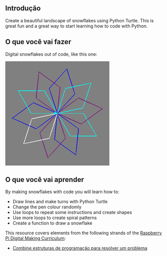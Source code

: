 ## Introdução

Create a beautiful landscape of snowflakes using Python Turtle. This is great fun and a great way to start learning how to code with Python.

## O que você vai fazer

Digital snowflakes out of code, like this one:

![snowflake](images/makeasnowflake.png)

## O que você vai aprender

By making snowflakes with code you will learn how to:

- Draw lines and make turns with Python Turtle
- Change the pen colour randomly
- Use loops to repeat some instructions and create shapes
- Use more loops to create spiral patterns
- Create a function to draw a snowflake

This resource covers elements from the following strands of the [Raspberry Pi Digital Making Curriculum](https://www.raspberrypi.org/curriculum/):

- [Combine estruturas de programação para resolver um problema](https://www.raspberrypi.org/curriculum/programming/builder)